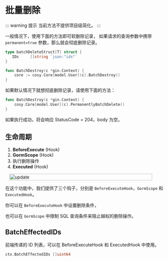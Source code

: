# 批量删除

::: warning 提示
当前方法不提供项目级简化。
:::

一般情况下，使用下面的方法即可软删除记录，
如果请求的查询参数中携带 `permanent=true` 参数，那么就会彻底删除记录。
```go
type batchDeleteStruct[T] struct {
   IDs     []string `json:"ids"`
}

func BatchDestroy(c *gin.Context) {
    core := cosy.Core[model.User](c).BatchDestroy()
}
```
如果默认情况下就想彻底删除记录，请使用下面的方法：

```go
func BatchDestroy(c *gin.Context) {
    cosy.Core[model.User](c).PermanentlyBatchDelete()
}
```

如果执行成功，将会响应 StatusCode = 204，body 为空。

## 生命周期

1. **BeforeExecute** (Hook)
2. **GormScope** (Hook)
3. 执行删除操作
4. **Executed** (Hook)

<div style="display: flex;justify-content: center;">
    <img src="/assets/batch-delete.png" alt="update" style="max-width: 500px;width: 95%"/>
</div>

在这个功能中，我们提供了三个钩子，分别是 `BeforeExecuteHook`，`GormScope` 和 `ExecutedHook`。

你可以在 `BeforeExecuteHook` 中设置删除条件，

也可以在 `GormScope` 中限制 SQL 查询条件来阻止越权的删除操作。

## BatchEffectedIDs
前端传递的 ID 列表，可以在 BeforeExecuteHook 和 ExecutedHook 中使用。

```go
ctx.BatchEffectedIDs []uint64
```
